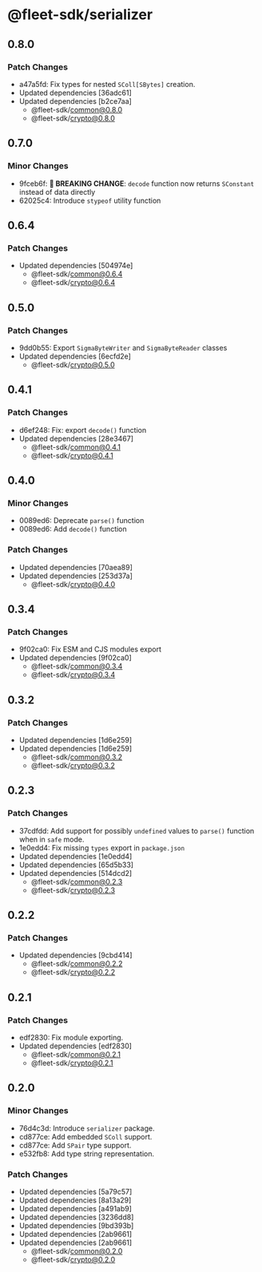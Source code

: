 # @fleet-sdk/serializer

## 0.8.0

### Patch Changes

- a47a5fd: Fix types for nested `SColl[SBytes]` creation.
- Updated dependencies [36adc61]
- Updated dependencies [b2ce7aa]
  - @fleet-sdk/common@0.8.0
  - @fleet-sdk/crypto@0.8.0

## 0.7.0

### Minor Changes

- 9fceb6f: **🚨 BREAKING CHANGE**: `decode` function now returns `SConstant` instead of data directly
- 62025c4: Introduce `stypeof` utility function

## 0.6.4

### Patch Changes

- Updated dependencies [504974e]
  - @fleet-sdk/common@0.6.4
  - @fleet-sdk/crypto@0.6.4

## 0.5.0

### Patch Changes

- 9dd0b55: Export `SigmaByteWriter` and `SigmaByteReader` classes
- Updated dependencies [6ecfd2e]
  - @fleet-sdk/crypto@0.5.0

## 0.4.1

### Patch Changes

- d6ef248: Fix: export `decode()` function
- Updated dependencies [28e3467]
  - @fleet-sdk/common@0.4.1
  - @fleet-sdk/crypto@0.4.1

## 0.4.0

### Minor Changes

- 0089ed6: Deprecate `parse()` function
- 0089ed6: Add `decode()` function

### Patch Changes

- Updated dependencies [70aea89]
- Updated dependencies [253d37a]
  - @fleet-sdk/crypto@0.4.0

## 0.3.4

### Patch Changes

- 9f02ca0: Fix ESM and CJS modules export
- Updated dependencies [9f02ca0]
  - @fleet-sdk/common@0.3.4
  - @fleet-sdk/crypto@0.3.4

## 0.3.2

### Patch Changes

- Updated dependencies [1d6e259]
- Updated dependencies [1d6e259]
  - @fleet-sdk/common@0.3.2
  - @fleet-sdk/crypto@0.3.2

## 0.2.3

### Patch Changes

- 37cdfdd: Add support for possibly `undefined` values to `parse()` function when in `safe` mode.
- 1e0edd4: Fix missing `types` export in `package.json`
- Updated dependencies [1e0edd4]
- Updated dependencies [65d5b33]
- Updated dependencies [514dcd2]
  - @fleet-sdk/common@0.2.3
  - @fleet-sdk/crypto@0.2.3

## 0.2.2

### Patch Changes

- Updated dependencies [9cbd414]
  - @fleet-sdk/common@0.2.2
  - @fleet-sdk/crypto@0.2.2

## 0.2.1

### Patch Changes

- edf2830: Fix module exporting.
- Updated dependencies [edf2830]
  - @fleet-sdk/common@0.2.1
  - @fleet-sdk/crypto@0.2.1

## 0.2.0

### Minor Changes

- 76d4c3d: Introduce `serializer` package.
- cd877ce: Add embedded `SColl` support.
- cd877ce: Add `SPair` type support.
- e532fb8: Add type string representation.

### Patch Changes

- Updated dependencies [5a79c57]
- Updated dependencies [8a13a29]
- Updated dependencies [a491ab9]
- Updated dependencies [3236dd8]
- Updated dependencies [9bd393b]
- Updated dependencies [2ab9661]
- Updated dependencies [2ab9661]
  - @fleet-sdk/common@0.2.0
  - @fleet-sdk/crypto@0.2.0
